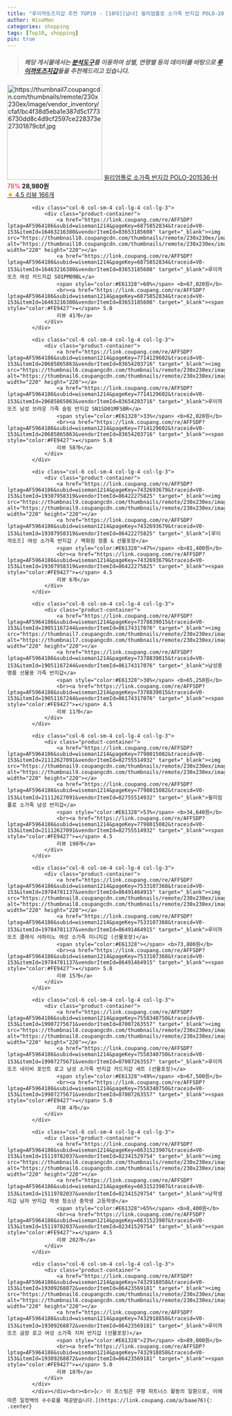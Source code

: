 ```yaml
---
title: "루이까또즈지갑 추천 TOP10 - [10대][남녀] 윌리엄폴로 소가죽 반지갑 POLO-201536-H"
author: WiseMan
categories: shopping
tags: [Top10, shopping]
pin: true
---
```


> ##### 해당 게시물에서는 [**분석도구**](https://itemscout.io/)를 이용하여 **성별**, **연령별** 등의 데이터를 바탕으로 [**루이까또즈지갑**](https://link.coupang.com/a/baae76)들을 추천해드리고 있습니다.
<div class="container"><div class="row">
            <div class="col-6 col-sm-4 col-lg-4 col-lg-3">
                <div class="product-container">
                    <a href="https://link.coupang.com/re/AFFSDP?lptag=AF5964186&subid=wiseman1214&pageKey=6701920307&traceid=V0-153&itemId=15526873465&vendorItemId=82746092927" target="_blank"><img src="https://thumbnail7.coupangcdn.com/thumbnails/remote/230x230ex/image/vendor_inventory/cfaf/bc4f38d5eba1e387d5c17736730dd8c4d9cf2597ce228373e27301879cbf.jpg" alt="https://thumbnail7.coupangcdn.com/thumbnails/remote/230x230ex/image/vendor_inventory/cfaf/bc4f38d5eba1e387d5c17736730dd8c4d9cf2597ce228373e27301879cbf.jpg" width="220" height="220"></a>
                    <a href="https://link.coupang.com/re/AFFSDP?lptag=AF5964186&subid=wiseman1214&pageKey=6701920307&traceid=V0-153&itemId=15526873465&vendorItemId=82746092927" target="_blank">윌리엄폴로 소가죽 반지갑 POLO-201536-H</a>
                    <span style="color:#E61328">78%</span> <b>28,980원</b>
                    <br><a href="https://link.coupang.com/re/AFFSDP?lptag=AF5964186&subid=wiseman1214&pageKey=6701920307&traceid=V0-153&itemId=15526873465&vendorItemId=82746092927" target="_blank"><span style="color:#FE9427">★</span> 4.5
                    리뷰 166개</a>
                </div>
            </div>
            
            <div class="col-6 col-sm-4 col-lg-4 col-lg-3">
                <div class="product-container">
                    <a href="https://link.coupang.com/re/AFFSDP?lptag=AF5964186&subid=wiseman1214&pageKey=6875852834&traceid=V0-153&itemId=16463216380&vendorItemId=83653185608" target="_blank"><img src="https://thumbnail10.coupangcdn.com/thumbnails/remote/230x230ex/image/vendor_inventory/3de6/7c80a4c18f36c768f39c6f411ef2d999b514ea8b8aae0ad9ade9c9fe180b.jpg" alt="https://thumbnail10.coupangcdn.com/thumbnails/remote/230x230ex/image/vendor_inventory/3de6/7c80a4c18f36c768f39c6f411ef2d999b514ea8b8aae0ad9ade9c9fe180b.jpg" width="220" height="220"></a>
                    <a href="https://link.coupang.com/re/AFFSDP?lptag=AF5964186&subid=wiseman1214&pageKey=6875852834&traceid=V0-153&itemId=16463216380&vendorItemId=83653185608" target="_blank">루이까또즈 여성 카드지갑 SO1PM09BL</a>
                    <span style="color:#E61328">60%</span> <b>67,020원</b>
                    <br><a href="https://link.coupang.com/re/AFFSDP?lptag=AF5964186&subid=wiseman1214&pageKey=6875852834&traceid=V0-153&itemId=16463216380&vendorItemId=83653185608" target="_blank"><span style="color:#FE9427">★</span> 5.0
                    리뷰 41개</a>
                </div>
            </div>
            
            <div class="col-6 col-sm-4 col-lg-4 col-lg-3">
                <div class="product-container">
                    <a href="https://link.coupang.com/re/AFFSDP?lptag=AF5964186&subid=wiseman1214&pageKey=7714129602&traceid=V0-153&itemId=20685865863&vendorItemId=83654203716" target="_blank"><img src="https://thumbnail6.coupangcdn.com/thumbnails/remote/230x230ex/image/vendor_inventory/347b/874dab589307a9ab6d73b6f2c41a5b668a0cd7107bb872e7d1fe257fd3a1.png" alt="https://thumbnail6.coupangcdn.com/thumbnails/remote/230x230ex/image/vendor_inventory/347b/874dab589307a9ab6d73b6f2c41a5b668a0cd7107bb872e7d1fe257fd3a1.png" width="220" height="220"></a>
                    <a href="https://link.coupang.com/re/AFFSDP?lptag=AF5964186&subid=wiseman1214&pageKey=7714129602&traceid=V0-153&itemId=20685865863&vendorItemId=83654203716" target="_blank">루이까또즈 남성 브라운 가죽 슬림 반지갑 SN1SD01MFSBR</a>
                    <span style="color:#E61328">33%</span> <b>62,020원</b>
                    <br><a href="https://link.coupang.com/re/AFFSDP?lptag=AF5964186&subid=wiseman1214&pageKey=7714129602&traceid=V0-153&itemId=20685865863&vendorItemId=83654203716" target="_blank"><span style="color:#FE9427">★</span> 5.0
                    리뷰 58개</a>
                </div>
            </div>
            
            <div class="col-6 col-sm-4 col-lg-4 col-lg-3">
                <div class="product-container">
                    <a href="https://link.coupang.com/re/AFFSDP?lptag=AF5964186&subid=wiseman1214&pageKey=7432693679&traceid=V0-153&itemId=19307958319&vendorItemId=86422275825" target="_blank"><img src="https://thumbnail9.coupangcdn.com/thumbnails/remote/230x230ex/image/vendor_inventory/dd61/3b86ed5fa3a54c4be573c24253e59b336ee246dbb3f057c777d62f82a280.jpg" alt="https://thumbnail9.coupangcdn.com/thumbnails/remote/230x230ex/image/vendor_inventory/dd61/3b86ed5fa3a54c4be573c24253e59b336ee246dbb3f057c777d62f82a280.jpg" width="220" height="220"></a>
                    <a href="https://link.coupang.com/re/AFFSDP?lptag=AF5964186&subid=wiseman1214&pageKey=7432693679&traceid=V0-153&itemId=19307958319&vendorItemId=86422275825" target="_blank">[루이까또즈] 여성 소가죽 반지갑 / 백화점 정품 & 선물포장</a>
                    <span style="color:#E61328">47%</span> <b>81,400원</b>
                    <br><a href="https://link.coupang.com/re/AFFSDP?lptag=AF5964186&subid=wiseman1214&pageKey=7432693679&traceid=V0-153&itemId=19307958319&vendorItemId=86422275825" target="_blank"><span style="color:#FE9427">★</span> 4.5
                    리뷰 6개</a>
                </div>
            </div>
            
            <div class="col-6 col-sm-4 col-lg-4 col-lg-3">
                <div class="product-container">
                    <a href="https://link.coupang.com/re/AFFSDP?lptag=AF5964186&subid=wiseman1214&pageKey=7378839015&traceid=V0-153&itemId=19051167244&vendorItemId=86174317076" target="_blank"><img src="https://thumbnail7.coupangcdn.com/thumbnails/remote/230x230ex/image/vendor_inventory/6ae0/abb2b9d6acb69272891e47ab6be9ec14b3be87afcfac4be8402b58d7040b.png" alt="https://thumbnail7.coupangcdn.com/thumbnails/remote/230x230ex/image/vendor_inventory/6ae0/abb2b9d6acb69272891e47ab6be9ec14b3be87afcfac4be8402b58d7040b.png" width="220" height="220"></a>
                    <a href="https://link.coupang.com/re/AFFSDP?lptag=AF5964186&subid=wiseman1214&pageKey=7378839015&traceid=V0-153&itemId=19051167244&vendorItemId=86174317076" target="_blank">남성용 명품 선물용 가죽 반지갑</a>
                    <span style="color:#E61328">38%</span> <b>65,250원</b>
                    <br><a href="https://link.coupang.com/re/AFFSDP?lptag=AF5964186&subid=wiseman1214&pageKey=7378839015&traceid=V0-153&itemId=19051167244&vendorItemId=86174317076" target="_blank"><span style="color:#FE9427">★</span> 4.5
                    리뷰 11개</a>
                </div>
            </div>
            
            <div class="col-6 col-sm-4 col-lg-4 col-lg-3">
                <div class="product-container">
                    <a href="https://link.coupang.com/re/AFFSDP?lptag=AF5964186&subid=wiseman1214&pageKey=7798015082&traceid=V0-153&itemId=21112627091&vendorItemId=82755514932" target="_blank"><img src="https://thumbnail9.coupangcdn.com/thumbnails/remote/230x230ex/image/vendor_inventory/5851/5988314073bd75530b16919d8441ec3dafebc34752120a660cc857cdf8a4.jpg" alt="https://thumbnail9.coupangcdn.com/thumbnails/remote/230x230ex/image/vendor_inventory/5851/5988314073bd75530b16919d8441ec3dafebc34752120a660cc857cdf8a4.jpg" width="220" height="220"></a>
                    <a href="https://link.coupang.com/re/AFFSDP?lptag=AF5964186&subid=wiseman1214&pageKey=7798015082&traceid=V0-153&itemId=21112627091&vendorItemId=82755514932" target="_blank">윌리엄폴로 소가죽 남성 반지갑</a>
                    <span style="color:#E61328">53%</span> <b>34,640원</b>
                    <br><a href="https://link.coupang.com/re/AFFSDP?lptag=AF5964186&subid=wiseman1214&pageKey=7798015082&traceid=V0-153&itemId=21112627091&vendorItemId=82755514932" target="_blank"><span style="color:#FE9427">★</span> 4.5
                    리뷰 190개</a>
                </div>
            </div>
            
            <div class="col-6 col-sm-4 col-lg-4 col-lg-3">
                <div class="product-container">
                    <a href="https://link.coupang.com/re/AFFSDP?lptag=AF5964186&subid=wiseman1214&pageKey=7533107368&traceid=V0-153&itemId=19784781137&vendorItemId=86491464915" target="_blank"><img src="https://thumbnail8.coupangcdn.com/thumbnails/remote/230x230ex/image/vendor_inventory/fb49/f4c9e143df84d8c9a2f2ca6ec799ab86aaef2d41050ec24b4f2ac4006dee.png" alt="https://thumbnail8.coupangcdn.com/thumbnails/remote/230x230ex/image/vendor_inventory/fb49/f4c9e143df84d8c9a2f2ca6ec799ab86aaef2d41050ec24b4f2ac4006dee.png" width="220" height="220"></a>
                    <a href="https://link.coupang.com/re/AFFSDP?lptag=AF5964186&subid=wiseman1214&pageKey=7533107368&traceid=V0-153&itemId=19784781137&vendorItemId=86491464915" target="_blank">루이까또즈 클래식 사파이노 여성 소가죽 미니지갑 (선물포장)</a>
                    <span style="color:#E61328"></span> <b>73,800원</b>
                    <br><a href="https://link.coupang.com/re/AFFSDP?lptag=AF5964186&subid=wiseman1214&pageKey=7533107368&traceid=V0-153&itemId=19784781137&vendorItemId=86491464915" target="_blank"><span style="color:#FE9427">★</span> 5.0
                    리뷰 15개</a>
                </div>
            </div>
            
            <div class="col-6 col-sm-4 col-lg-4 col-lg-3">
                <div class="product-container">
                    <a href="https://link.coupang.com/re/AFFSDP?lptag=AF5964186&subid=wiseman1214&pageKey=7558340750&traceid=V0-153&itemId=19907275671&vendorItemId=87007263557" target="_blank"><img src="https://thumbnail8.coupangcdn.com/thumbnails/remote/230x230ex/image/vendor_inventory/0ee5/c30187513f56a1bcb4fdf4217c92172301e7e182440575b24620f5a60ccf.png" alt="https://thumbnail8.coupangcdn.com/thumbnails/remote/230x230ex/image/vendor_inventory/0ee5/c30187513f56a1bcb4fdf4217c92172301e7e182440575b24620f5a60ccf.png" width="220" height="220"></a>
                    <a href="https://link.coupang.com/re/AFFSDP?lptag=AF5964186&subid=wiseman1214&pageKey=7558340750&traceid=V0-153&itemId=19907275671&vendorItemId=87007263557" target="_blank">루이까또즈 네이비 포인트 로고 남성 소가죽 반지갑 카드지갑 세트 (선물포장)</a>
                    <span style="color:#E61328">49%</span> <b>67,500원</b>
                    <br><a href="https://link.coupang.com/re/AFFSDP?lptag=AF5964186&subid=wiseman1214&pageKey=7558340750&traceid=V0-153&itemId=19907275671&vendorItemId=87007263557" target="_blank"><span style="color:#FE9427">★</span> 5.0
                    리뷰 4개</a>
                </div>
            </div>
            
            <div class="col-6 col-sm-4 col-lg-4 col-lg-3">
                <div class="product-container">
                    <a href="https://link.coupang.com/re/AFFSDP?lptag=AF5964186&subid=wiseman1214&pageKey=6631523907&traceid=V0-153&itemId=15119782037&vendorItemId=82341529754" target="_blank"><img src="https://thumbnail6.coupangcdn.com/thumbnails/remote/230x230ex/image/vendor_inventory/1b18/08b7fd2c9d77856f1b7a86546d81034f833ae912e8a5422699c14ea8dce7.jpg" alt="https://thumbnail6.coupangcdn.com/thumbnails/remote/230x230ex/image/vendor_inventory/1b18/08b7fd2c9d77856f1b7a86546d81034f833ae912e8a5422699c14ea8dce7.jpg" width="220" height="220"></a>
                    <a href="https://link.coupang.com/re/AFFSDP?lptag=AF5964186&subid=wiseman1214&pageKey=6631523907&traceid=V0-153&itemId=15119782037&vendorItemId=82341529754" target="_blank">남학생 지갑 남자 반지갑 학생 청소년 중학생 고등학생</a>
                    <span style="color:#E61328">65%</span> <b>8,400원</b>
                    <br><a href="https://link.coupang.com/re/AFFSDP?lptag=AF5964186&subid=wiseman1214&pageKey=6631523907&traceid=V0-153&itemId=15119782037&vendorItemId=82341529754" target="_blank"><span style="color:#FE9427">★</span> 4.5
                    리뷰 202개</a>
                </div>
            </div>
            
            <div class="col-6 col-sm-4 col-lg-4 col-lg-3">
                <div class="product-container">
                    <a href="https://link.coupang.com/re/AFFSDP?lptag=AF5964186&subid=wiseman1214&pageKey=7432918858&traceid=V0-153&itemId=19309268872&vendorItemId=86423569181" target="_blank"><img src="https://thumbnail6.coupangcdn.com/thumbnails/remote/230x230ex/image/vendor_inventory/112a/59ee3877ab0da0508458d2c0d6f3c2b8165f125721d3711b55ff906a42ce.png" alt="https://thumbnail6.coupangcdn.com/thumbnails/remote/230x230ex/image/vendor_inventory/112a/59ee3877ab0da0508458d2c0d6f3c2b8165f125721d3711b55ff906a42ce.png" width="220" height="220"></a>
                    <a href="https://link.coupang.com/re/AFFSDP?lptag=AF5964186&subid=wiseman1214&pageKey=7432918858&traceid=V0-153&itemId=19309268872&vendorItemId=86423569181" target="_blank">루이까또즈 금장 로고 여성 소가죽 지퍼 반지갑 (선물포장)</a>
                    <span style="color:#E61328">23%</span> <b>89,000원</b>
                    <br><a href="https://link.coupang.com/re/AFFSDP?lptag=AF5964186&subid=wiseman1214&pageKey=7432918858&traceid=V0-153&itemId=19309268872&vendorItemId=86423569181" target="_blank"><span style="color:#FE9427">★</span> 5.0
                    리뷰 18개</a>
                </div>
            </div>
            </div></div><br><br>[👉 이 포스팅은 쿠팡 파트너스 활동의 일환으로, 이에 따른 일정액의 수수료를 제공받습니다.](https://link.coupang.com/a/baae76){: .center}